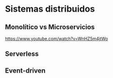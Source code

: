 # Sistemas distribuidos

## Monolítico vs Microservicios

https://www.youtube.com/watch?v=WnHZ5m4jtWo

## Serverless


## Event-driven
